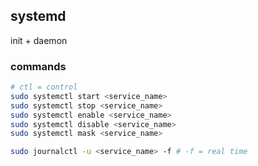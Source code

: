 ## systemd
init + daemon

### commands
```bash
# ctl = control
sudo systemctl start <service_name>
sudo systemctl stop <service_name>
sudo systemctl enable <service_name>
sudo systemctl disable <service_name>
sudo systemctl mask <service_name>

sudo journalctl -u <service_name> -f # -f = real time
```
